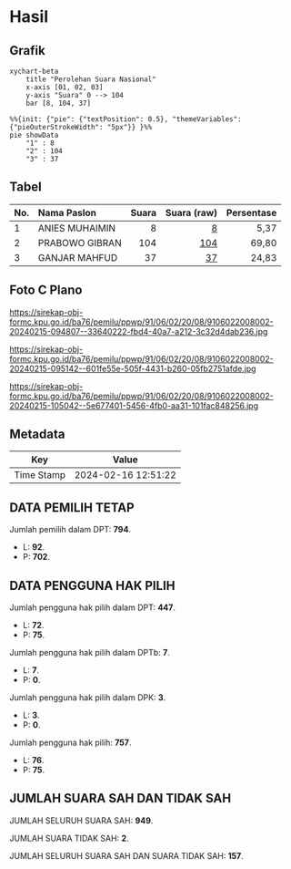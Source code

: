 # Hasil

## Grafik

```mermaid
xychart-beta
    title "Perolehan Suara Nasional"
    x-axis [01, 02, 03]
    y-axis "Suara" 0 --> 104
    bar [8, 104, 37]
```

```mermaid
%%{init: {"pie": {"textPosition": 0.5}, "themeVariables": {"pieOuterStrokeWidth": "5px"}} }%%
pie showData
    "1" : 8
    "2" : 104
    "3" : 37
```

## Tabel

| No. | Nama Paslon    | Suara | Suara (raw) | Persentase |
|:--- |:-------------- | -----:| -----------:| ----------:|
| 1   | ANIES MUHAIMIN | 8     | [8][p-1]    | 5,37       |
| 2   | PRABOWO GIBRAN | 104   | [104][p-2]  | 69,80      |
| 3   | GANJAR MAHFUD  | 37    | [37][p-3]   | 24,83      |


[p-1]: https://github.com/gigit-pemilu/pemilu-2024/blob/main/pilpres/hitung-suara/sub/91-papua/sub/06-biak-numfor/sub/02-biak-utara/sub/2008-saukobye/sub/002-tps/sub/paslon-1.txt
[p-2]: https://github.com/gigit-pemilu/pemilu-2024/blob/main/pilpres/hitung-suara/sub/91-papua/sub/06-biak-numfor/sub/02-biak-utara/sub/2008-saukobye/sub/002-tps/sub/paslon-2.txt
[p-3]: https://github.com/gigit-pemilu/pemilu-2024/blob/main/pilpres/hitung-suara/sub/91-papua/sub/06-biak-numfor/sub/02-biak-utara/sub/2008-saukobye/sub/002-tps/sub/paslon-3.txt

## Foto C Plano

https://sirekap-obj-formc.kpu.go.id/ba76/pemilu/ppwp/91/06/02/20/08/9106022008002-20240215-094807--33640222-fbd4-40a7-a212-3c32d4dab236.jpg

https://sirekap-obj-formc.kpu.go.id/ba76/pemilu/ppwp/91/06/02/20/08/9106022008002-20240215-095142--601fe55e-505f-4431-b260-05fb2751afde.jpg

https://sirekap-obj-formc.kpu.go.id/ba76/pemilu/ppwp/91/06/02/20/08/9106022008002-20240215-105042--5e677401-5456-4fb0-aa31-101fac848256.jpg


## Metadata

| Key        | Value               |
| ---------- | ------------------- |
| Time Stamp | 2024-02-16 12:51:22 |


## DATA PEMILIH TETAP

Jumlah pemilih dalam DPT: **794**.
 * L: **92**.
 * P: **702**.

## DATA PENGGUNA HAK PILIH

Jumlah pengguna hak pilih dalam DPT: **447**.
 * L: **72**.
 * P: **75**.

Jumlah pengguna hak pilih dalam DPTb: **7**.
 * L: **7**.
 * P: **0**.

Jumlah pengguna hak pilih dalam DPK: **3**.
 * L: **3**.
 * P: **0**.

Jumlah pengguna hak pilih: **757**.
 * L: **76**.
 * P: **75**.

## JUMLAH SUARA SAH DAN TIDAK SAH

JUMLAH SELURUH SUARA SAH: **949**.

JUMLAH SUARA TIDAK SAH: **2**.

JUMLAH SELURUH SUARA SAH DAN SUARA TIDAK SAH: **157**.


